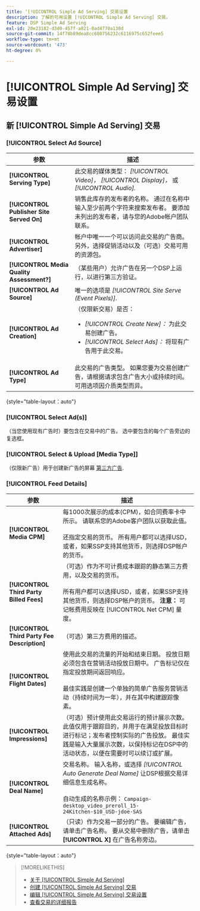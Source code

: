 ```yaml
---
title: ‘[!UICONTROL Simple Ad Serving] 交易设置
description: 了解的可用设置 [!UICONTROL Simple Ad Serving] 交易。
feature: DSP Simple Ad Serving
exl-id: 20e23182-d3d0-457f-a821-0ad4770a138d
source-git-commit: 14f78b89dea8cc680756232c6116975c652feee5
workflow-type: tm+mt
source-wordcount: '473'
ht-degree: 0%

---
```


# [!UICONTROL Simple Ad Serving] 交易设置

## 新 [!UICONTROL Simple Ad Serving] 交易

### [!UICONTROL Select Ad Source]

| 参数 | 描述 |
|-----------|-------------|
| **[!UICONTROL Serving Type]** | 此交易的媒体类型： *[!UICONTROL Video]，* *[!UICONTROL Display]，* 或 *[!UICONTROL Audio].* |
| **[!UICONTROL Publisher Site Served On]** | 销售此库存的发布者的名称。 通过在名称中输入至少前两个字符来搜索发布者。 要添加未列出的发布者，请与您的Adobe帐户团队联系。 |
| **[!UICONTROL Advertiser]** | 帐户中唯一一个可以访问此交易的广告商。 另外，选择促销活动以及（可选）交易可用的资源包。 |
| **[!UICONTROL Media Quality Assessment?]** | （某些用户）允许广告在另一个DSP上运行，以进行第三方验证。 <!-- Who can select this? It's disabled for me. Need to see if there are additional fields when this is enabled. --> |
| **[!UICONTROL Ad Source]** | 唯一的选项是 *[!UICONTROL Site Serve (Event Pixels)]*. |
| **[!UICONTROL Ad Creation]** | （仅限新交易）是否：<ul><li>*[!UICONTROL Create New]：* 为此交易创建广告。</li><li>*[!UICONTROL Select Ads]：* 将现有广告用于此交易。</li></ul> |
| **[!UICONTROL Ad Type]** | 此交易的广告类型。 如果您要为交易创建广告，请根据请求包含广告大小或持续时间。 可用选项因介质类型而异。 |

{style=&quot;table-layout：auto&quot;}

### [!UICONTROL Select Ad(s)]

（当您使用现有广告时）要包含在交易中的广告。 选中要包含的每个广告旁边的复选框。

### [!UICONTROL Select & Upload [Media Type]]

（仅限新广告）用于创建新广告的屏幕 [第三方广告](/help/dsp/campaign-management/ads/ad-create-multiple.md).

### [!UICONTROL Feed Details]

| 参数 | 描述 |
|-----------|-------------|
| **[!UICONTROL Media CPM]** | 每1000次展示的成本(CPM)，如合同费率卡中所示。 请联系您的Adobe客户团队以获取此值。 <br><br>还指定交易的货币。 所有用户都可以选择USD，或者，如果SSP支持其他货币，则选择DSP帐户的货币。 |
| **[!UICONTROL Third Party Billed Fees]** | （可选）作为不可计费成本跟踪的静态第三方费用，以及交易的货币。<br><br>所有用户都可以选择USD，或者，如果SSP支持其他货币，则选择DSP帐户的货币。 **注意：** 可记帐费用反映在 [!UICONTROL Net CPM] 量度。 |
| **[!UICONTROL Third Party Fee Description]** | （可选）第三方费用的描述。 |
| **[!UICONTROL Flight Dates]** | 使用此交易的流量的开始和结束日期。 投放日期必须包含在营销活动投放日期中。 广告标记仅在指定投放期间返回响应。<br><br> 最佳实践是创建一个单独的简单广告服务营销活动（持续时间为一年），并在其中构建跟踪像素。 |
| **[!UICONTROL Impressions]** | （可选）预计使用此交易运行的预计展示次数。 此值仅用于跟踪目的，并用于在满足投放目标时进行标记；发布者控制实际的广告投放。 最佳实践是输入大量展示次数，以保持标记在DSP中的活动状态，以便在需要时可以续订或扩展。 |
| **[!UICONTROL Deal Name]** | 交易名称。 输入名称，或选择 *[!UICONTROL Auto Generate Deal Name]* 让DSP根据交易详细信息生成名称。<br><br>自动生成的名称示例： `Campaign-desktop_video_preroll_15-24Kitchen-$10_USD-jdoe-SAS` |
| **[!UICONTROL Attached Ads]** | （只读）作为交易一部分的广告。 要编辑广告，请单击广告名称。 要从交易中删除广告，请单击 **[!UICONTROL X]** 在广告名称旁边。 |

{style=&quot;table-layout：auto&quot;}

<!-- 
## Existing Simple Ad Serving Deals

Changes aren't applied retroactively.
-->

<!-- completely different settings layout, so need a separate section for them -->

<!-- From Abhinav: Editable fields are Name, Start & End date, Impressions & CPM. Changes are not applied retroactively.

But I see:

| Parameter | Description |
|-----------|-------------|

| **[!UICONTROL Are you using Deal ID?] | (Read-only) Whether the deal was set up as a [!UICONTROL Deal ID] (*[!DNL Yes]*)  or a [!UICONTROL Simple Ad Serving] deal (*[!DNL No]*). |
| **[!UICONTROL Inventory Type] | (Read-only) The inventory type for the deal. |
| **[!UICONTROL Feed Name] | The name of the [!UICONTROL Simple Ad Serving] deal. |
| **[!UICONTROL Publisher Ad Server] | (Read-only)  |
| **[!UICONTROL Publisher maximum ad length] | The maximum length of the ad, per the publisher. |
| **[!UICONTROL Publisher minimum ad length] | The minimum length of the ad, per the publisher. |
| **[!UICONTROL Fill Type] | (Read-only)  |
| **[!UICONTROL Contracted CPM] | This field is required if billing through TubeMogul, but enter your CPM in this field to track your actual spend. |
| **[!UICONTROL 3rd party technology CPM] | (Optional)  |
| **[!UICONTROL Planned Flight Dates] | The beginning and end dates for the deal flight. These dates don't control ad delivery but are used to track delivery pacing. **THIS IS CONTRARY TO WHAT THE NEW DEAL SETTINGS ABOVE, FROM ABHINAV, SAY**> |
| **[!UICONTROL Target Impressions] | (Optional) The estimated number of impressions you expect to run using this deal. This value is used for tracking purposes only and to flag when delivery goals are met; the publisher controls actual ad delivery. The best practice is to enter a high number of impressions to keep the tag active within DSP so it can be renewed or extended if needed. |
 -->

>[!MORELIKETHIS]
>
>* [关于 [!UICONTROL Simple Ad Serving]](simple-deal-about.md)
>* [创建 [!UICONTROL Simple Ad Serving] 交易](simple-deal-create.md)
>* [编辑 [!UICONTROL Simple Ad Serving] 交易设置](simple-deal-edit.md)
>* [查看交易的详细报告](/help/dsp/inventory/deal-view-report.md)


<!-- add back when reimplemented:
>* [View Event-Tracking Pixels for a [!UICONTROL Simple Ad Serving] Deal](simple-deal-show-pixels.md)
-->
